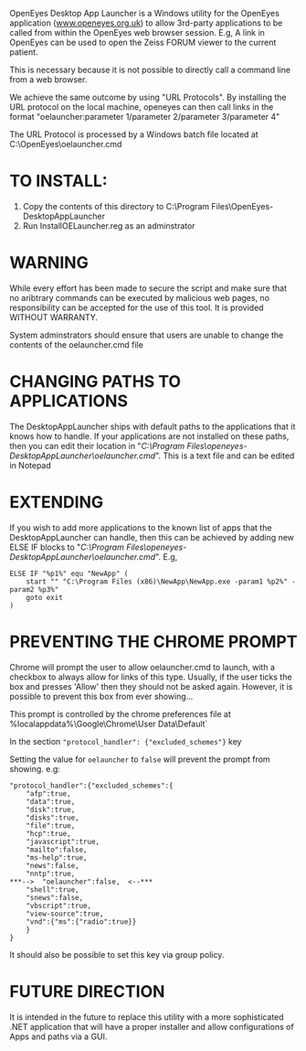 OpenEyes Desktop App Launcher is a Windows utility for the OpenEyes application (www.openeyes.org.uk)
to allow 3rd-party applications to be called from within the OpenEyes web browser session.
E.g, A link in OpenEyes can be used to open the Zeiss FORUM viewer to the current patient.

This is necessary because it is not possible to directly call a command line from a web browser.

We achieve the same outcome by using "URL Protocols". By installing the URL protocol on the local machine,
openeyes can then call links in the format "oelauncher:parameter 1/parameter 2/parameter 3/parameter 4"

The URL Protocol is processed by a Windows batch file located at C:\OpenEyes\oelauncher.cmd


TO INSTALL:
==========
1. Copy the contents of this directory to C:\Program Files\OpenEyes-DesktopAppLauncher
2. Run InstallOELauncher.reg as an adminstrator


WARNING
=======
While every effort has been made to secure the script and make sure that no aribtrary commands can
be executed by malicious web pages, no responsibility can be accepted for the use of this tool. It
is provided WITHOUT WARRANTY.

System adminstrators should ensure that users are unable to change the contents of the oelauncher.cmd file


CHANGING PATHS TO APPLICATIONS
==============================
The DesktopAppLauncher ships with default paths to the applications that it knows how to handle. If your applications are not installed on these paths, then you can edit their location in "_C:\Program Files\openeyes-DesktopAppLauncher\oelauncher.cmd_". This is a text file and can be edited in Notepad

EXTENDING
=========
If you wish to add more applications to the known list of apps that the DesktopAppLauncher can handle, then this can be achieved by adding new ELSE IF blocks to "_C:\Program Files\openeyes-DesktopAppLauncher\oelauncher.cmd_". E.g,

```
ELSE IF "%p1%" equ "NewApp" (
    start "" "C:\Program Files (x86)\NewApp\NewApp.exe -param1 %p2%" -param2 %p3%"
    goto exit
)
```

PREVENTING THE CHROME PROMPT
============================

Chrome will prompt the user to allow oelauncher.cmd to launch, with a checkbox to always allow for links of this type. Usually, if the user ticks the box and presses 'Allow' then they should not be asked again. However, it is possible to prevent this box from ever showing...

This prompt is controlled by the chrome preferences file at %localappdata%\Google\Chrome\User Data\Default`

In the section `"protocol_handler": {"excluded_schemes"}` key

Setting the value for `oelauncher` to `false` will prevent the prompt from showing. e.g:

```
"protocol_handler":{"excluded_schemes":{
	"afp":true,
	"data":true,
	"disk":true,
	"disks":true,
	"file":true,
	"hcp":true,
	"javascript":true,
	"mailto":false,
	"ms-help":true,
	"news":false,
	"nntp":true,
***-->  "oelauncher":false,  <--***
	"shell":true,
	"snews":false,
	"vbscript":true,
	"view-source":true,
	"vnd":{"ms":{"radio":true}}
	}
}
```

It should also be possible to set this key via group policy.

FUTURE DIRECTION
================
It is intended in the future to replace this utility with a more sophisticated .NET application that will have a proper installer and allow configurations of Apps and paths via a GUI.

